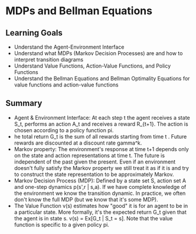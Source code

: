 # MDPs and Bellman Equations

## Learning Goals

* Understand the Agent-Environment Interface
* Understand what MDPs (Markov Decision Processes) are and how to interpret transition diagrams
* Understand Value Functions, Action-Value Functions, and Policy Functions
* Understand the Bellman Equations and Bellman Optimality Equations for value functions and action-value functions

## Summary

* Agent & Environment Interface: At each step t the agent receives a state S_t, performs an action A_t and receives a reward R_{t+1}. The action is chosen according to a policy function pi.
* he total return G_t is the sum of all rewards starting from time t . Future rewards are discounted at a discount rate gamma^k.
* Markov property: The environment's response at time t+1 depends only on the state and action representations at time t. The future is independent of the past given the present. Even if an environment doesn't fully satisfy the Markov property we still treat it as if it is and try to construct the state representation to be approximately Markov.
* Markov Decision Process (MDP): Defined by a state set S, action set A and one-step dynamics p(s',r | s,a). If we have complete knowledge of the environment we know the transition dynamic. In practice, we often don't know the full MDP (but we know that it's some MDP).
* The Value Function v(s) estimates how "good" it is for an agent to be in a particular state. More formally, it's the expected return G_t given that the agent is in state s. v(s) = Ex[G_t | S_t = s]. Note that the value function is specific to a given policy pi.
